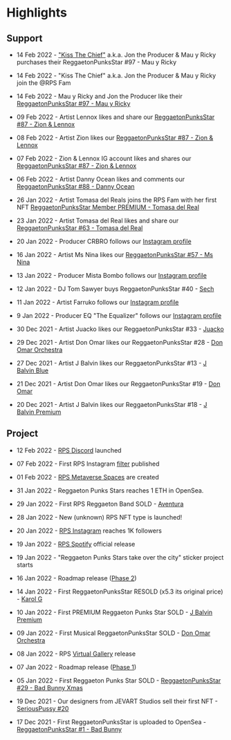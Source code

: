# Highlights

## Support

* 14 Feb 2022 - ["Kiss The Chief"](https://opensea.io/kissthechief) a.k.a. Jon the Producer & Mau y Ricky purchases their ReggaetonPunksStar #97 - Mau y Ricky

* 14 Feb 2022 - "Kiss The Chief" a.k.a. Jon the Producer & Mau y Ricky join the @RPS Fam

* 14 Feb 2022 - Mau y Ricky and Jon the Producer like their [ReggaetonPunksStar #97 - Mau y Ricky](https://www.instagram.com/p/CZ7h7bqMcpZ/)

* 09 Feb 2022 - Artist Lennox likes and share our [ReggaetonPunksStar #87 - Zion & Lennox](https://www.instagram.com/p/CZpgddoswFs/)

* 08 Feb 2022 - Artist Zion likes our [ReggaetonPunksStar #87 - Zion & Lennox](https://www.instagram.com/p/CZpgddoswFs/)

* 07 Feb 2022 - Zion & Lennox IG account likes and shares our [ReggaetonPunksStar #87 - Zion & Lennox](https://www.instagram.com/p/CZpgddoswFs/)

* 06 Feb 2022 - Artist Danny Ocean likes and comments our [ReggaetonPunksStar #88 - Danny Ocean](https://www.instagram.com/p/CZpghptsWzS/)

* 26 Jan 2022 - Artist Tomasa del Reals joins the RPS Fam with her first NFT [ReggaetonPunksStar Member PREMIUM - Tomasa del Real](https://opensea.io/assets/matic/0x2953399124f0cbb46d2cbacd8a89cf0599974963/97025343769721205522030454525747954424969773561833179651683731408417189789697)

* 23 Jan 2022 - Artist Tomasa del Real likes and share our [ReggaetonPunksStar #63 - Tomasa del Real](https://www.instagram.com/p/CZFd-nmscK0/)

* 20 Jan 2022 - Producer CRBRO follows our [Instagram profile](https://www.instagram.com/reggaetonpunkstars/)

* 16 Jan 2022 - Artist Ms Nina likes our [ReggaetonPunksStar #57 - Ms Nina](https://www.instagram.com/p/CYzxOLEMxL6/)

* 13 Jan 2022 - Producer Mista Bombo follows our [Instagram profile](https://www.instagram.com/reggaetonpunkstars/)

* 12 Jan 2022 - DJ Tom Sawyer buys ReggaetonPunksStar #40 - [Sech](https://opensea.io/assets/matic/0x2953399124f0cbb46d2cbacd8a89cf0599974963/97025343769721205522030454525747954424969773561833179651683731354541120028673)

* 11 Jan 2022 - Artist Farruko follows our [Instagram profile](https://www.instagram.com/reggaetonpunkstars/)

* 9 Jan 2022 - Producer EQ "The Equalizer" follows our [Instagram profile](https://www.instagram.com/reggaetonpunkstars/)

* 30 Dec 2021 - Artist Juacko likes our ReggaetonPunksStar #33 - [Juacko](https://www.instagram.com/p/CYHR4wCMORh/)

* 29 Dec 2021 - Artist Don Omar likes our ReggaetonPunksStar #28 - [Don Omar Orchestra](https://twitter.com/reggaeton_nfts/status/1476299825859674112)

* 27 Dec 2021 - Artist J Balvin likes our ReggaetonPunksStar #13 - [J Balvin Blue](https://www.instagram.com/p/CXtKxUFIVP1/)

* 21 Dec 2021 - Artist Don Omar likes our ReggaetonPunksStar #19 - [Don Omar](https://twitter.com/reggaeton_nfts/status/1473306995839098882)

* 20 Dec 2021 - Artist J Balvin likes our ReggaetonPunksStar #18 - [J Balvin Premium](https://twitter.com/reggaeton_nfts/status/1472963367417507843?s=20) <br>



## Project

* 12 Feb 2022 - [RPS Discord](https://discord.gg/qyehdJS4pm) launched

* 07 Feb 2022 - First RPS Instagram [filter](https://www.instagram.com/ar/970022013930503/) published

* 01 Feb 2022 - [RPS Metaverse Spaces](https://discord.gg/ZBcwWAtDPY) are created

* 31 Jan 2022 - Reggaeton Punks Stars reaches 1 ETH in OpenSea.

* 29 Jan 2022 - First RPS Reggaeton Band SOLD - [Aventura](https://opensea.io/assets/matic/0x2953399124f0cbb46d2cbacd8a89cf0599974963/97025343769721205522030454525747954424969773561833179651683731410616213045249)

* 28 Jan 2022 - New (unknown) RPS NFT type is launched!

* 20 Jan 2022 - [RPS Instagram](https://www.instagram.com/reggaetonpunkstars/) reaches 1K followers

* 19 Jan 2022 - [RPS Spotify](https://open.spotify.com/user/31ud2mherrc2yp62n34632ukveqy?si=ddb5227bd8584594&nd=1) official release

* 19 Jan 2022 - "Reggaeton Punks Stars take over the city" sticker project starts

* 16 Jan 2022 - Roadmap release ([Phase 2](roadmap.html))

* 14 Jan 2022 - First ReggaetonPunksStar RESOLD (x5.3 its original price) - [Karol G](https://opensea.io/assets/matic/0x2953399124f0cbb46d2cbacd8a89cf0599974963/97025343769721205522030454525747954424969773561833179651683731311660166545409)

* 10 Jan 2022 - First PREMIUM Reggaeton Punks Star SOLD - [J Balvin Premium](https://opensea.io/assets/matic/0x2953399124f0cbb46d2cbacd8a89cf0599974963/97025343769721205522030454525747954424969773561833179651683731308361631662081)

* 09 Jan 2022 - First Musical ReggaetonPunksStar SOLD - [Don Omar Orchestra](https://opensea.io/assets/matic/0x2953399124f0cbb46d2cbacd8a89cf0599974963/97025343769721205522030454525747954424969773561833179651683731319356747939841)

* 08 Jan 2022 - RPS [Virtual Gallery](https://oncyber.io/reggaetonpunkstars) release

* 07 Jan 2022 - Roadmap release ([Phase 1](roadmap.html))

* 05 Jan 2022 - First Reggaeton Punks Star SOLD - [ReggaetonPunksStar #29 - Bad Bunny Xmas](https://opensea.io/assets/matic/0x2953399124f0cbb46d2cbacd8a89cf0599974963/97025343769721205522030454525747954424969773561833179651683731320456259567617)

* 19 Dec 2021 - Our designers from JEVART Studios sell their first NFT - [SeriousPussy #20](https://opensea.io/assets/matic/0x2953399124f0cbb46d2cbacd8a89cf0599974963/97025343769721205522030454525747954424969773561833179651683731281973352595457)

* 17 Dec 2021 - First ReggaetonPunksStar is uploaded to OpenSea - [ReggaetonPunksStar #1 - Bad Bunny](https://opensea.io/assets/matic/0x2953399124f0cbb46d2cbacd8a89cf0599974963/97025343769721205522030454525747954424969773561833179651683731283072864223233) <br><br>
